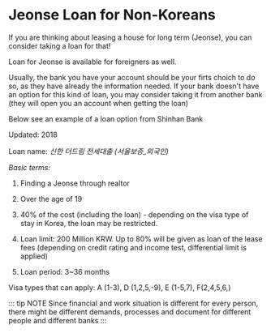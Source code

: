 # Jeonse Loan for Non-Koreans

If you are thinking about leasing a house for long term (Jeonse), you can consider taking a loan for that!

Loan for Jeonse is available for foreigners as well.

Usually, the bank you have your account should be your firts choich to do so, as they have already the information needed. If your bank doesn't have an option for this kind of loan, you may consider taking it from another bank (they will open you an account when getting the loan)

Below see an example of a loan option  from Shinhan Bank

Updated: 2018

Loan name: *신한 더드림 전세대출 (서울보증_외국인)*

*Basic terms:*  

1. Finding a Jeonse through realtor

2. Over the age of 19

3. 40% of the cost (including the loan) - depending on the visa type of stay in Korea, the loan may be restricted.

4. Loan limit: 200 Million KRW. Up to 80% will be given as loan of the lease fees (depending on credit rating and income test, differential limit is applied)

5. Loan period: 3~36 months

Visa types that can apply: A (1-3), D (1,2,5,-9), E (1-5,7), F(2,4,5,6,)

::: tip NOTE
Since financial and work situation is different for every person, there might be different demands, processes and document for different people and different banks
:::
